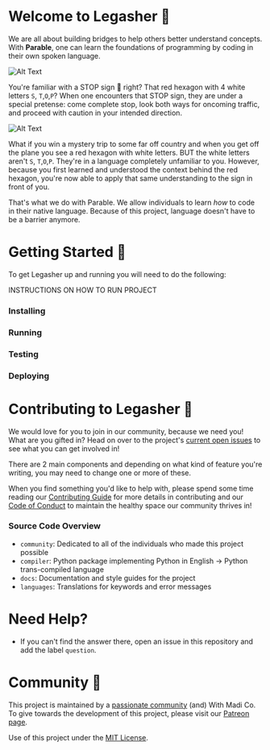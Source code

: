 # Welcome to Legasher 👋

We are all about building bridges to help others better understand concepts. With **Parable**, one can learn the foundations of programming by coding in their own spoken language.

![Alt Text](https://media.giphy.com/media/Kibopv5xV0hHy/giphy.gif)

You're familiar with a STOP sign 🔴 right? That red hexagon with 4 white letters `S`, `T`,`O`,`P`? When one encounters that STOP sign, they are under a special pretense: come complete stop, look both ways for oncoming traffic, and proceed with caution in your intended direction.

![Alt Text](https://media.giphy.com/media/3o6nUNR05ScpmwQSu4/giphy.gif)

What if you win a mystery trip to some far off country and when you get off the plane you see a red hexagon with white letters. BUT the white letters aren't `S`, `T`,`O`,`P`. They're in a language completely unfamiliar to you. However, because you first learned and understood the context behind the red hexagon, you're now able to apply that same understanding to the sign in front of you.

That's what we do with Parable. We allow individuals to learn _how_ to code in their native language. Because of this project, language doesn't have to be a barrier anymore.

# Getting Started 📍
To get Legasher up and running you will need to do the following:

INSTRUCTIONS ON HOW TO RUN PROJECT  
### Installing  
### Running  
### Testing  
### Deploying  

# Contributing to Legasher 🎁
We would love for you to join in our community, because we need you! What are you gifted in? Head on over to the project's [current open issues](https://github.com/madipfaff/Legasher/issues) to see what you can get involved in!  

There are 2 main components and depending on what kind of feature you're writing, you may need to change one or more of these.

When you find something you'd like to help with, please spend some time reading our [Contributing Guide](https://github.com/madipfaff/Legasher/blob/master/CONTRIBUTING.md) for more details in contributing and our [Code of Conduct](https://github.com/madipfaff/Legasher/blob/master/CODE_OF_CONDUCT.md) to maintain the healthy space our community thrives in!

### Source Code Overview
- `community`: Dedicated to all of the individuals who made this project possible
- `compiler`: Python package implementing Python in English -> Python trans-compiled language
- `docs`: Documentation and style guides for the project
- `languages`: Translations for keywords and error messages

# Need Help?
- If you can't find the answer there, open an issue in this repository and add the label `question`.

# Community :handshake:
This project is maintained by a [passionate community](https://github.com/madipfaff/Legasher/blob/master/community) (and) With Madi Co. To give towards the development of this project, please visit our [Patreon page](https://www.patreon.com/madiedgar).


Use of this project under the [MIT License](https://github.com/madipfaff/Legasher/blob/master/LICENSE).
